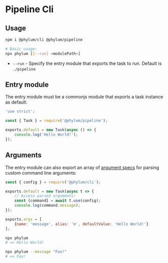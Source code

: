 # Pipeline Cli

## Usage
```bash
npm i @phylum/cli @phylum/pipeline
```

```bash
# Basic usage:
npx phylum [[--run] <modulePath>]
```
+ `--run` - Specify the entry module that exports the task to run. Default is `./pipeline`

## Entry module
The entry module must be a commonjs module that exports a task instance as default:
```js
'use strict';

const { Task } = require('@phylum/pipeline');

exports.default = new Task(async () => {
	console.log('Hello World!');
});
```

## Arguments
The entry module can also export an array of [argument specs](https://github.com/phylumjs/command) for parsing custom command line arguments:
```js
const { config } = require('@phylum/cli');

exports.default = new Task(async t => {
	// Access parsed arguments:
	const {command} = await t.use(config);
	console.log(command.message);
});

exports.args = [
	{name: 'message', alias: 'm', defaultValue: 'Hello World!'}
];
```
```bash
npx phylum
# => Hello World!

npx phylum --message "Foo!"
# => Foo!
```
